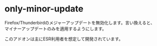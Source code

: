 only-minor-update
=================

Firefox/Thunderbirdのメジャーアップデートを無効化します。言い換えると、マイナーアップデートのみを適用するようにします。

このアドオンは主にESR利用者を想定して開発されています。
